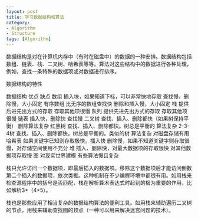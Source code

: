 ```yaml
---
layout: post
title: 学习数据结构和算法
category: 
- Algorithm
- Structure
tags: [Algorithm]
---
```


<div class="message">
  
</div>

数据结构是对在计算机内存中（有时在磁盘中）的数据的一种安排。数据结构包括数组、链表、栈、二叉树、哈希表等等。算法对这些结构中的数据进行各种处理，例如，查找一条特殊的数据项或对数据进行排序。

数据结构的特性

数据结构        优点                                      缺点
数组            插入块，如果知道下标，可以非常快地存取         查找慢，删除慢，大小固定
有序数组        比无序的数组查找快                           删除和插入慢，大小固定
栈              提供后进先出方式的存取                      存取其他项很慢
队列            提供先进先出方式的存取                       存取其他项很慢
链表            插入快，删除快                              查找慢
二叉树          查找、插入、删除都快（如果树保持平衡）          删除算法复杂
红黑树          查找、插入、删除都快。树总是平衡的             算法复杂
2-3-4树         查找、插入、删除都快。树总是平衡的。类似的树    算法复杂
                对磁盘存储有用
哈希表          如果关键字已知则存取极快。插入快               删除慢，如果不知道关键字则存取很慢，对存储空间使用不充分
堆              插入、删除快，对最大数据项的存取很快           对其他数据项存取慢
图              对现实世界建模                              有些算法慢且复杂

栈只允许访问一个数据项，即最后插入的数据项。移除这个数据项后才能访问倒数第二个插入的数据项，依次类推。这种机制在不少编程环境中都很有用。如用栈来检查源程序中的括号是否匹配，栈在解析算术表达式时起到的极为重要的作用，比如解析3*（4+5）。

栈也是那些应用了相当复杂的数据结构算法的便利工具。如用栈来辅助遍历二叉树的节点，用栈来辅助查找图的顶点（一种可以用来解决迷宫问题的技术）。









